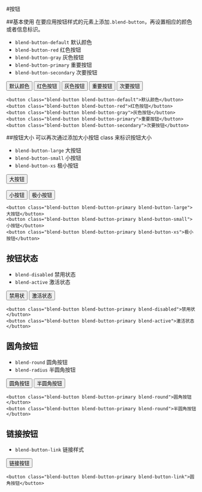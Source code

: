 #按钮

##基本使用
在要应用按钮样式的元素上添加`.blend-button`，再设置相应的颜色或者信息标识。

- `blend-button-default` 默认颜色
- `blend-button-red` 红色按钮
- `blend-button-gray` 灰色按钮
- `blend-button-primary` 重要按钮
- `blend-button-secondary` 次要按钮


<div class="doc-demo">
    <button class="blend-button blend-button-default">默认颜色</button>
    <button class="blend-button blend-button-red">红色按钮</button>
    <button class="blend-button blend-button-gray">灰色按钮</button>
    <button class="blend-button blend-button-primary">重要按钮</button>
    <button class="blend-button blend-button-secondary">次要按钮</button>
</div>


    <button class="blend-button blend-button-default">默认颜色</button>
    <button class="blend-button blend-button-red">红色按钮</button>
    <button class="blend-button blend-button-gray">灰色按钮</button>
    <button class="blend-button blend-button-primary">重要按钮</button>
    <button class="blend-button blend-button-secondary">次要按钮</button>



##按钮大小
可以再次通过添加大小按钮 class 来标识按钮大小

- `blend-button-large` 大按钮
- `blend-button-small` 小按钮
- `blend-button-xs` 极小按钮


<div class="doc-demo">
    <button class="blend-button blend-button-primary blend-button-large">大按钮</button><br/><br/>
    <button class="blend-button blend-button-primary blend-button-small">小按钮</button>
    <button class="blend-button blend-button-primary blend-button-xs">极小按钮</button>
</div>

    <button class="blend-button blend-button-primary blend-button-large">大按钮</button>
    <button class="blend-button blend-button-primary blend-button-small">小按钮</button>
    <button class="blend-button blend-button-primary blend-button-xs">极小按钮</button>

## 按钮状态

- `blend-disabled` 禁用状态
- `blend-active` 激活状态


<div class="doc-demo">
    <button class="blend-button blend-button-primary blend-disabled">禁用状</button>
    <button class="blend-button blend-button-primary blend-active">激活状态</button>
</div>

	<button class="blend-button blend-button-primary blend-disabled">禁用状</button>
    <button class="blend-button blend-button-primary blend-active">激活状态</button>
    

## 圆角按钮

- `blend-round` 圆角按钮
- `blend-radius` 半圆角按钮
	
<div class="doc-demo">
    <button class="blend-button blend-button-primary blend-round">圆角按钮</button>
    <button class="blend-button blend-button-primary blend-radius">半圆角按钮</button>
</div>

	<button class="blend-button blend-button-primary blend-round">圆角按钮</button>
    <button class="blend-button blend-button-primary blend-round">半圆角按钮</button>
    
## 链接按钮

- `blend-button-link` 链接样式


<div class="doc-demo">
    <button class="blend-button blend-button-primary blend-button-link">链接按钮</button>
</div>

	<button class="blend-button blend-button-primary blend-button-link">圆角按钮</button>
	
	
	








